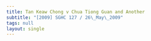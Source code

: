 ```yaml
---
title: Tan Keaw Chong v Chua Tiong Guan and Another
subtitle: "[2009] SGHC 127 / 26\_May\_2009"
tags: null
layout: single
---
```


